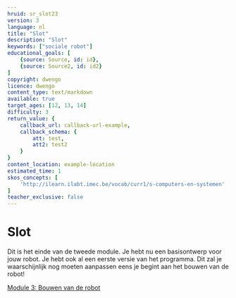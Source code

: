 ```yaml
---
hruid: sr_slot23
version: 3
language: nl
title: "Slot"
description: "Slot"
keywords: ["sociale robot"]
educational_goals: [
    {source: Source, id: id}, 
    {source: Source2, id: id2}
]
copyright: dwengo
licence: dwengo
content_type: text/markdown
available: true
target_ages: [12, 13, 14]
difficulty: 3
return_value: {
    callback_url: callback-url-example,
    callback_schema: {
        att: test,
        att2: test2
    }
}
content_location: example-location
estimated_time: 1
skos_concepts: [
    'http://ilearn.ilabt.imec.be/vocab/curr1/s-computers-en-systemen'
]
teacher_exclusive: false
---
```


# Slot

Dit is het einde van de tweede module. Je hebt nu een basisontwerp voor jouw robot. 
Je hebt ook al een eerste versie van het programma. Dit zal je waarschijnlijk nog moeten aanpassen eens je begint aan het bouwen van de robot! 

[Module 3: Bouwen van de robot](https://www.dwengo.org/socialerobot3 "Module 3")  
